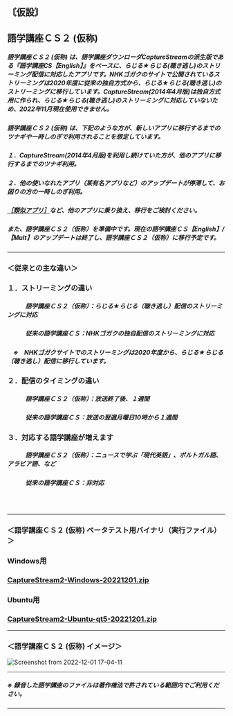 ## 〘仮設〙    
## 語学講座ＣＳ２ (仮称)      
##### 語学講座ＣＳ２ (仮称) は、語学講座ダウンローダCaptureStreamの派生版である『語学講座CS【English】』をベースに、らじる★らじる(聴き逃し)のストリーミング配信に対応したアプリです。NHKゴガクのサイトで公開されているストリーミングは2020年度に従来の独自方式から、らじる★らじる(聴き逃し)のストリーミングに移行しています。CaptureStream(2014年4月版)は独自方式用に作られ、らじる★らじる(聴き逃し)のストリーミングに対応していないため、2022年11月現在使用できません。
##### 語学講座ＣＳ２ (仮称) は、下記のような方が、新しいアプリに移行するまでのツナギや一時しのぎで利用されることを想定しています。             
##### １．CaptureStream(2014年4月版)を利用し続けていた方が、他のアプリに移行するまでのツナギ利用。
##### ２．他の使いなれたアプリ（某有名アプリなど）のアップデートが停滞して、お困りの方の一時しのぎ利用。
##### [［類似アプリ］](https://github.com/CSReviser/CS-English/wiki/%E9%A1%9E%E4%BC%BC%E3%82%A2%E3%83%97%E3%83%AA)など、他のアプリに乗り換え、移行をご検討ください。        
##### また、語学講座ＣＳ２（仮称）を準備中です。現在の語学講座ＣＳ【English】/【Mult】のアップデートは終了し、語学講座ＣＳ２（仮称）に移行予定です。

***
### ＜従来との主な違い＞
### １．ストリーミングの違い
##### 　　　語学講座ＣＳ２（仮称）：らじる★らじる（聴き逃し）配信のストリーミングに対応
##### 　　　従来の語学講座ＣＳ：NHKゴガクの独自配信のストリーミングに対応
##### 　※　NHKゴガクサイトでのストリーミングは2020年度から、らじる★らじる（聴き逃し）配信に移行しています。
### ２．配信のタイミングの違い
##### 　　　語学講座ＣＳ２（仮称）：放送終了後、１週間
##### 　　　従来の語学講座ＣＳ：放送の翌週月曜日10時から１週間
### ３．対応する語学講座が増えます
##### 　　　語学講座ＣＳ２（仮称）：ニュースで学ぶ「現代英語」、ポルトガル語、アラビア語、など
##### 　　　従来の語学講座ＣＳ：非対応
###    　　　　　　　        
***
### ＜語学講座ＣＳ２ (仮称) ベータテスト用バイナリ（実行ファイル）＞
### Windows用
### [CaptureStream2-Windows-20221201.zip](https://github.com/CSReviser/CaptureStream/releases/download/20221128/CaptureStream2-Windows-20221201.zip)
### Ubuntu用
### [CaptureStream2-Ubuntu-qt5-20221201.zip](https://github.com/CSReviser/CaptureStream/releases/download/20221128/CaptureStream2-Ubuntu-qt5-20221201.zip)
***
### ＜語学講座ＣＳ２ (仮称) イメージ＞
![Screenshot from 2022-12-01 17-04-11](https://user-images.githubusercontent.com/46049273/204998600-0588a130-0c18-48c9-a07d-af87f2f15a4f.png)

***
##### ※ 録音した語学講座のファイルは著作権法で許されている範囲内でご利用ください。                     
*** 

